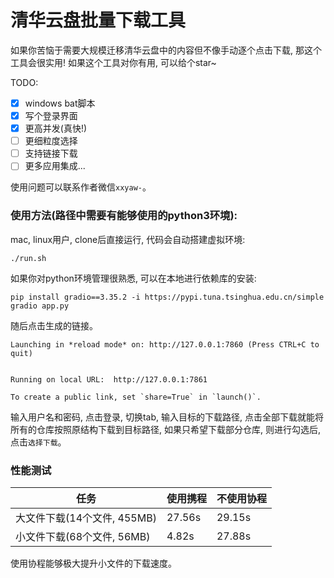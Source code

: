# 清华云盘批量下载工具

如果你苦恼于需要大规模迁移清华云盘中的内容但不像手动逐个点击下载, 那这个工具会很实用! 如果这个工具对你有用, 可以给个star~



TODO:

- [x] windows bat脚本
- [x] 写个登录界面
- [x] 更高并发(真快!)
- [ ] 更细粒度选择
- [ ] 支持链接下载
- [ ] 更多应用集成...

使用问题可以联系作者微信`xxyaw-`。



### 使用方法(路径中需要有能够使用的python3环境):

mac, linux用户, clone后直接运行, 代码会自动搭建虚拟环境:
```shell
./run.sh
```

如果你对python环境管理很熟悉, 可以在本地进行依赖库的安装:

```
pip install gradio==3.35.2 -i https://pypi.tuna.tsinghua.edu.cn/simple
gradio app.py
```



随后点击生成的链接。

```shell
Launching in *reload mode* on: http://127.0.0.1:7860 (Press CTRL+C to quit)


Running on local URL:  http://127.0.0.1:7861

To create a public link, set `share=True` in `launch()`.
```

输入用户名和密码, 点击登录, 切换tab, 输入目标的下载路径, 点击全部下载就能将所有的仓库按照原结构下载到目标路径, 如果只希望下载部分仓库, 则进行勾选后, 点击`选择下载`。



### 性能测试

|任务 | 使用携程 | 不使用协程 |
|-|- | - |
|大文件下载(14个文件, 455MB) | 27.56s |  29.15s |
|小文件下载(68个文件, 56MB) | 4.82s |  27.88s|

使用协程能够极大提升小文件的下载速度。